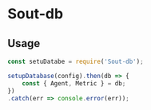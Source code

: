 # Sout-db

## Usage

``` js
const setuDatabe = require('Sout-db');

setupDatabase(config).then(db => {
    const { Agent, Metric } = db;
})
.catch(err => console.error(err));

```